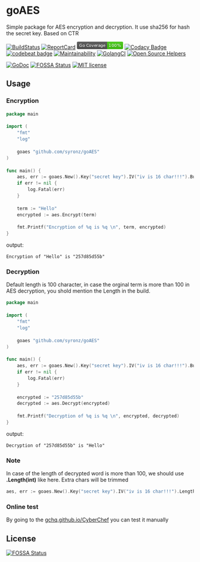 # goAES
Simple package for AES encryption and decryption. It use sha256 for hash the secret key.
Based on CTR

[![BuildStatus](https://api.travis-ci.org/syronz/goAES.svg?branch=master)](http://travis-ci.org/syronz/goAES)
[![ReportCard](https://goreportcard.com/badge/github.com/syronz/goAES)](https://goreportcard.com/report/github.com/syronz/goAES) 
[![Go Coverage](https://github.com/syronz/goAES/blob/master/coverage_badge.png)](https://gocover.io/github.com/syronz/goAES)
[![Codacy Badge](https://api.codacy.com/project/badge/Grade/2a4d66750d5047e58742349f2dfc8c8d)](https://www.codacy.com/manual/syronz/goAES?utm_source=github.com&amp;utm_medium=referral&amp;utm_content=syronz/goAES&amp;utm_campaign=Badge_Grade)
[![codebeat badge](https://codebeat.co/badges/a882cf1a-cc00-4690-b65f-e69fb74cf574)](https://codebeat.co/projects/github-com-syronz-goaes-master)
[![Maintainability](https://api.codeclimate.com/v1/badges/382db50d589346613f15/maintainability)](https://codeclimate.com/github/syronz/goAES/maintainability)
[![GolangCI](https://golangci.com/badges/github.com/gojek/darkroom.svg)](https://golangci.com/r/github.com/syronz/goAES)
[![Open Source Helpers](https://www.codetriage.com/syronz/goaes/badges/users.svg)](https://www.codetriage.com/syronz/goaes)

[![GoDoc](https://godoc.org/github.com/syronz/go-log?status.svg)](https://godoc.org/github.com/syronz/goAES)
[![FOSSA Status](https://app.fossa.io/api/projects/git%2Bgithub.com%2Fsyronz%2FgoAES.svg?type=shield)](https://app.fossa.io/projects/git%2Bgithub.com%2Fsyronz%2FgoAES?ref=badge_shield)
[![MIT license](https://img.shields.io/badge/license-MIT-brightgreen.svg)](https://github.com/syronz/goAES/blob/master/LICENSE)


## Usage

### Encryption

```go
package main

import (
	"fmt"
	"log"

	goaes "github.com/syronz/goAES"
)

func main() {
	aes, err := goaes.New().Key("secret key").IV("iv is 16 char!!!").Build()
	if err != nil {
		log.Fatal(err)
	}

	term := "Hello"
	encrypted := aes.Encrypt(term)

	fmt.Printf("Encryption of %q is %q \n", term, encrypted)
}

```

output:
```shell
Encryption of "Hello" is "257d85d55b" 
```

### Decryption

Default length is 100 character, in case the orginal term is more than 100 in AES decryption, you shold mention the Length in the build.
```go
package main

import (
	"fmt"
	"log"

	goaes "github.com/syronz/goAES"
)

func main() {
	aes, err := goaes.New().Key("secret key").IV("iv is 16 char!!!").Build()
	if err != nil {
		log.Fatal(err)
	}

	encrypted := "257d85d55b"
	decrypted := aes.Decrypt(encrypted)

	fmt.Printf("Decryption of %q is %q \n", encrypted, decrypted)
}
```

output:
```shell
Decryption of "257d85d55b" is "Hello" 
```

### Note

In case of the length of decrypted word is more than 100, we should use **.Length(int)** like here. Extra chars will be trimmed
```go
aes, err := goaes.New().Key("secret key").IV("iv is 16 char!!!").Length(10000).Build()
```

### Online test
By going to the [gchq.github.io/CyberChef](https://gchq.github.io/CyberChef/#recipe=AES_Encrypt(%7B'option':'Hex','string':'e3b0c44298fc1c149afbf4c8996fb92427ae41e4649b934ca495991b7852b855'%7D,%7B'option':'Latin1','string':'1234567890123456'%7D,'CTR','Raw','Hex')AES_Decrypt(%7B'option':'Hex','string':'e3b0c44298fc1c149afbf4c8996fb92427ae41e4649b934ca495991b7852b855'%7D,%7B'option':'Latin1','string':'1234567890123456'%7D,'CTR','Hex','Raw',%7B'option':'Latin1','string':''%7D/breakpoint)&input=QUJDREVGR0hJSktMTU5PUFFSU1RVVldYWVo) you can test it manually 

## License
[![FOSSA Status](https://app.fossa.io/api/projects/git%2Bgithub.com%2Fsyronz%2FgoAES.svg?type=large)](https://app.fossa.io/projects/git%2Bgithub.com%2Fsyronz%2FgoAES?ref=badge_large)

